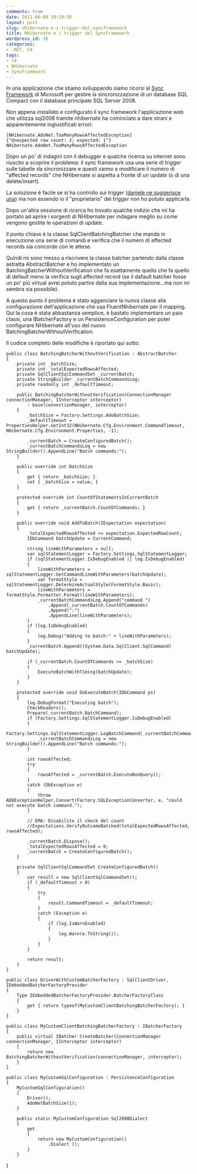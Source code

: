 ```yaml
---
comments: true
date: 2011-06-08 10:19:58
layout: post
slug: nhibernate-e-i-trigger-del-syncframework
title: NHibernate e i trigger del SyncFramework
wordpress_id: 36
categories:
- .NET, C#
tags:
- c#
- NHibernate
- SyncFramework
---
```


In una applicazione che stiamo sviluppando siamo ricorsi al [Sync Framework](http://msdn.microsoft.com/en-us/sync/bb736753) di Microsoft per gestire la sincronizzazione di un database SQL Compact con il database principale SQL Server 2008.

Non appena installato e configurato il sync framework l'applicazione web che utilizza sql2008 tramite nhibernate ha cominciato a dare strani e apparentemente ingiustificati errori:

    
    [NHibernate.AdoNet.TooManyRowsAffectedException]
    {"Unexpected row count: 2; expected: 1"}
    NHibernate.AdoNet.TooManyRowsAffectedException


Dopo un po' di indagini con il debugger e qualche ricerca su internet sono riuscito a scoprire il problema: il sync framework usa una serie di trigger sulle tabelle da sincronizzare e questi vanno a modificare il numero di "affected records" che NHibernate si aspetta a fronte di un update (o di una delete/insert).

La soluzione è facile se si ha controllo sui trigger ([daniele ne suggerisce una](http://blogs.ugidotnet.org/DanBlog/archive/0001/01/01/89701.aspx)) ma non essendo io il "proprietario" dei trigger non ho potuto applicarla.

Dopo un'altra sessione di ricerca ho trovato qualche indizio che mi ha portato ad aprire i sorgenti di NHibernate per indagare meglio su come vengono gestite le operazioni di update.

Il punto chiave è la classe SqlClientBatchingBatcher che manda in esecuzione una serie di comandi e verifica che il numero di affected records sia concorde con le attese.

Quindi mi sono messo a riscrivere la classe batcher partendo dalla classe astratta AbstractBatcher e ho implementato un BatchingBatcherWithoutVerification che fa esattamente quello che fa quello di default meno la verifica sugli affected record (se il dafault batcher fosse un po' più virtual avrei potuto partire dalla sua implementazione...ma non mi sembra sia possibile).

A questo punto il problema è stato agganciare la nuova classe alla configurazione dell'applicazione che usa FluentNhibernate per il mapping. Qui la cosa è stata abbastanza semplice, è bastato implementare un paio classi, una IBatcherFactory e un PersistenceConfiguration per poter configurare NHibernate all'uso del nuovo BatchingBatcherWithoutVerification.

Il codice completo delle modifiche è riportato qui sotto:

    
    public class BatchingBatcherWithoutVerification : AbstractBatcher
    {
        private int _batchSize;
        private int _totalExpectedRowsAffected;
        private SqlClientSqlCommandSet _currentBatch;
        private StringBuilder _currentBatchCommandsLog;
        private readonly int _defaultTimeout;
    
        public BatchingBatcherWithoutVerification(ConnectionManager connectionManager, IInterceptor interceptor)
            : base(connectionManager, interceptor)
        {
            _batchSize = Factory.Settings.AdoBatchSize;
            _defaultTimeout = PropertiesHelper.GetInt32(NHibernate.Cfg.Environment.CommandTimeout, NHibernate.Cfg.Environment.Properties, -1);
    
            _currentBatch = CreateConfiguredBatch();
            _currentBatchCommandsLog = new StringBuilder().AppendLine("Batch commands:");
        }
    
        public override int BatchSize
        {
            get { return _batchSize; }
            set { _batchSize = value; }
        }
    
        protected override int CountOfStatementsInCurrentBatch
        {
            get { return _currentBatch.CountOfCommands; }
        }
    
        public override void AddToBatch(IExpectation expectation)
        {
            _totalExpectedRowsAffected += expectation.ExpectedRowCount;
            IDbCommand batchUpdate = CurrentCommand;
    
            string lineWithParameters = null;
            var sqlStatementLogger = Factory.Settings.SqlStatementLogger;
            if (sqlStatementLogger.IsDebugEnabled || log.IsDebugEnabled)
            {
                lineWithParameters = sqlStatementLogger.GetCommandLineWithParameters(batchUpdate);
                var formatStyle = sqlStatementLogger.DetermineActualStyle(FormatStyle.Basic);
                lineWithParameters = formatStyle.Formatter.Format(lineWithParameters);
                _currentBatchCommandsLog.Append("command ")
                    .Append(_currentBatch.CountOfCommands)
                    .Append(":")
                    .AppendLine(lineWithParameters);
            }
            if (log.IsDebugEnabled)
            {
                log.Debug("Adding to batch:" + lineWithParameters);
            }
            _currentBatch.Append((System.Data.SqlClient.SqlCommand) batchUpdate);
    
            if (_currentBatch.CountOfCommands >= _batchSize)
            {
                ExecuteBatchWithTiming(batchUpdate);
            }
        }
    
        protected override void DoExecuteBatch(IDbCommand ps)
        {
            log.DebugFormat("Executing batch");
            CheckReaders();
            Prepare(_currentBatch.BatchCommand);
            if (Factory.Settings.SqlStatementLogger.IsDebugEnabled)
            {
                Factory.Settings.SqlStatementLogger.LogBatchCommand(_currentBatchCommandsLog.ToString());
                _currentBatchCommandsLog = new StringBuilder().AppendLine("Batch commands:");
            }
    
            int rowsAffected;
            try
            {
                rowsAffected = _currentBatch.ExecuteNonQuery();
            }
            catch (DbException e)
            {
                throw ADOExceptionHelper.Convert(Factory.SQLExceptionConverter, e, "could not execute batch command.");
            }
    
            // EMA: Disabilito il check del count
            //Expectations.VerifyOutcomeBatched(totalExpectedRowsAffected, rowsAffected);
    
            _currentBatch.Dispose();
            _totalExpectedRowsAffected = 0;
            _currentBatch = CreateConfiguredBatch();
        }
    
        private SqlClientSqlCommandSet CreateConfiguredBatch()
        {
            var result = new SqlClientSqlCommandSet();
            if (_defaultTimeout > 0)
            {
                try
                {
                    result.CommandTimeout = _defaultTimeout;
                }
                catch (Exception e)
                {
                    if (log.IsWarnEnabled)
                    {
                        log.Warn(e.ToString());
                    }
                }
            }
    
            return result;
        }
    }
    
    public class DriverWithCustomBatcherFactory : SqlClientDriver, IEmbeddedBatcherFactoryProvider
    {
        Type IEmbeddedBatcherFactoryProvider.BatcherFactoryClass
        {
            get { return typeof(MyCustomClientBatchingBatcherFactory); }
        }
    }
    
    public class MyCustomClientBatchingBatcherFactory : IBatcherFactory
    {
        public virtual IBatcher CreateBatcher(ConnectionManager connectionManager, IInterceptor interceptor)
        {
            return new BatchingBatcherWithoutVerification(connectionManager, interceptor);
        }
    }
    
    public class MyCustomSqlConfiguration : PersistenceConfiguration
    {
        MyCustomSqlConfiguration()
        {
            Driver();
            AdoNetBatchSize(1);
        }
    
        public static MyCustomConfiguration Sql2008Dialect
        {
            get
            {
                return new MyCustomConfiguration()
                    .Dialect ();
            }
        }


}



